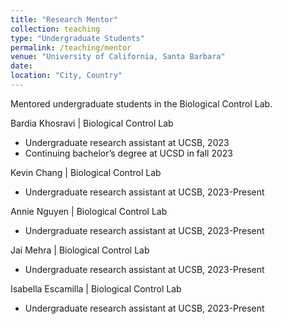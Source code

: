 ```yaml
---
title: "Research Mentor"
collection: teaching
type: "Undergraduate Students"
permalink: /teaching/mentor
venue: "University of California, Santa Barbara"
date: 
location: "City, Country"
---
```


Mentored undergraduate students in the Biological Control Lab.

Bardia Khosravi | Biological Control Lab
- Undergraduate research assistant at UCSB, 2023
- Continuing bachelor’s degree at UCSD in fall 2023

Kevin Chang | Biological Control Lab
- Undergraduate research assistant at UCSB, 2023-Present

Annie Nguyen | Biological Control Lab
- Undergraduate research assistant at UCSB, 2023-Present

Jai Mehra | Biological Control Lab
- Undergraduate research assistant at UCSB, 2023-Present

Isabella Escamilla | Biological Control Lab
- Undergraduate research assistant at UCSB, 2023-Present

